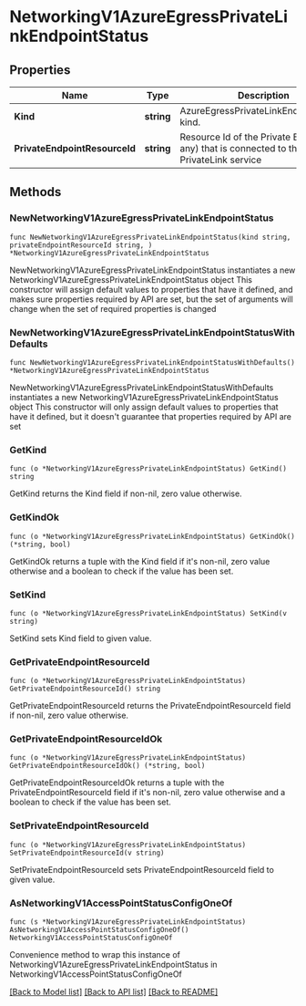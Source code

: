 # NetworkingV1AzureEgressPrivateLinkEndpointStatus

## Properties

Name | Type | Description | Notes
------------ | ------------- | ------------- | -------------
**Kind** | **string** | AzureEgressPrivateLinkEndpointStatus kind. | 
**PrivateEndpointResourceId** | **string** | Resource Id of the Private Endpoint (if any) that is connected to the PrivateLink service | [readonly] 

## Methods

### NewNetworkingV1AzureEgressPrivateLinkEndpointStatus

`func NewNetworkingV1AzureEgressPrivateLinkEndpointStatus(kind string, privateEndpointResourceId string, ) *NetworkingV1AzureEgressPrivateLinkEndpointStatus`

NewNetworkingV1AzureEgressPrivateLinkEndpointStatus instantiates a new NetworkingV1AzureEgressPrivateLinkEndpointStatus object
This constructor will assign default values to properties that have it defined,
and makes sure properties required by API are set, but the set of arguments
will change when the set of required properties is changed

### NewNetworkingV1AzureEgressPrivateLinkEndpointStatusWithDefaults

`func NewNetworkingV1AzureEgressPrivateLinkEndpointStatusWithDefaults() *NetworkingV1AzureEgressPrivateLinkEndpointStatus`

NewNetworkingV1AzureEgressPrivateLinkEndpointStatusWithDefaults instantiates a new NetworkingV1AzureEgressPrivateLinkEndpointStatus object
This constructor will only assign default values to properties that have it defined,
but it doesn't guarantee that properties required by API are set

### GetKind

`func (o *NetworkingV1AzureEgressPrivateLinkEndpointStatus) GetKind() string`

GetKind returns the Kind field if non-nil, zero value otherwise.

### GetKindOk

`func (o *NetworkingV1AzureEgressPrivateLinkEndpointStatus) GetKindOk() (*string, bool)`

GetKindOk returns a tuple with the Kind field if it's non-nil, zero value otherwise
and a boolean to check if the value has been set.

### SetKind

`func (o *NetworkingV1AzureEgressPrivateLinkEndpointStatus) SetKind(v string)`

SetKind sets Kind field to given value.


### GetPrivateEndpointResourceId

`func (o *NetworkingV1AzureEgressPrivateLinkEndpointStatus) GetPrivateEndpointResourceId() string`

GetPrivateEndpointResourceId returns the PrivateEndpointResourceId field if non-nil, zero value otherwise.

### GetPrivateEndpointResourceIdOk

`func (o *NetworkingV1AzureEgressPrivateLinkEndpointStatus) GetPrivateEndpointResourceIdOk() (*string, bool)`

GetPrivateEndpointResourceIdOk returns a tuple with the PrivateEndpointResourceId field if it's non-nil, zero value otherwise
and a boolean to check if the value has been set.

### SetPrivateEndpointResourceId

`func (o *NetworkingV1AzureEgressPrivateLinkEndpointStatus) SetPrivateEndpointResourceId(v string)`

SetPrivateEndpointResourceId sets PrivateEndpointResourceId field to given value.



### AsNetworkingV1AccessPointStatusConfigOneOf

`func (s *NetworkingV1AzureEgressPrivateLinkEndpointStatus) AsNetworkingV1AccessPointStatusConfigOneOf() NetworkingV1AccessPointStatusConfigOneOf`

Convenience method to wrap this instance of NetworkingV1AzureEgressPrivateLinkEndpointStatus in NetworkingV1AccessPointStatusConfigOneOf

[[Back to Model list]](../README.md#documentation-for-models) [[Back to API list]](../README.md#documentation-for-api-endpoints) [[Back to README]](../README.md)


